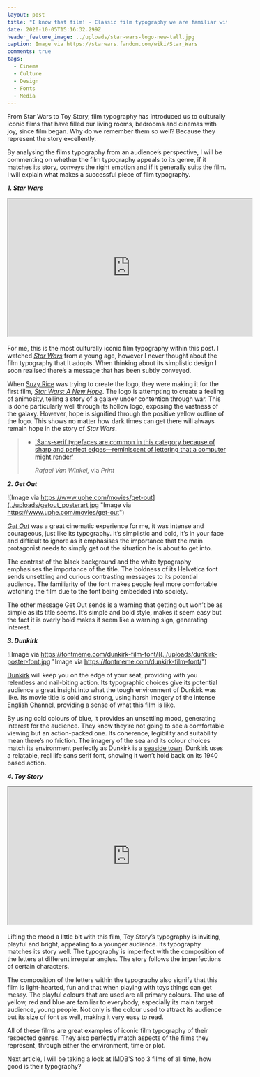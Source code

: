 ```yaml
---
layout: post
title: "I know that film! - Classic film typography we are familiar with  "
date: 2020-10-05T15:16:32.299Z
header_feature_image: ../uploads/star-wars-logo-new-tall.jpg
caption: Image via https://starwars.fandom.com/wiki/Star_Wars
comments: true
tags:
  - Cinema
  - Culture
  - Design
  - Fonts
  - Media
---
```

From Star Wars to Toy Story, film typography has introduced us to culturally iconic films that have filled our living rooms, bedrooms and cinemas with joy, since film began. Why do we remember them so well? Because they represent the story excellently.

By analysing the films typography from an audience’s perspective, I will be commenting on whether the film typography appeals to its genre, if it matches its story, conveys the right emotion and if it generally suits the film. I will explain what makes a successful piece of film typography.

***1. Star Wars*** 

<div class="video-box"><iframe width="560" height="315" src="https://www.youtube.com/embed/DR6wrxJCjuk?rel=0" allow="accelerometer; autoplay; encrypted-media; gyroscope; picture-in-picture" allowfullscreen></iframe></div>

For me, this is the most culturally iconic film typography within this post. I watched *[Star Wars](https://www.starwars.com)* from a young age, however I never thought about the film typography that It adopts. When thinking about its simplistic design I soon realised there’s a message that has been subtly conveyed. 

When [Suzy Rice](https://suzyrice.com/the-star-wars-logo-design-page-one-of-two/) was trying to create the logo, they were making it for the first film, *[Star Wars: A New Hope](https://www.imdb.com/title/tt0076759/)*. The logo is attempting to create a feeling of animosity, telling a story of a galaxy under contention through war. This is done particularly well through its hollow logo, exposing the vastness of the galaxy. However, hope is signified through the positive yellow outline of the logo. This shows no matter how dark times can get there will always remain hope in the story of *Star Wars*.

> * ['Sans-serif typefaces are common in this category because of sharp and perfect edges—reminiscent of lettering that a computer might render'](https://www.printmag.com/post/typography-movie-poster-design)
>
>   *Rafael Van Winkel,* via *Print*

***2. Get Out***

![Image via https://www.uphe.com/movies/get-out](../uploads/getout_posterart.jpg "Image via https://www.uphe.com/movies/get-out")

*[Get Out](https://www.imdb.com/title/tt5052448/)* was a great cinematic experience for me, it was intense and courageous, just like its typography. It’s simplistic and bold, it’s in your face and difficult to ignore as it emphasises the importance that the main protagonist needs to simply get out the situation he is about to get into. 

The contrast of the black background and the white typography emphasises the importance of the title. The boldness of its Helvetica font sends unsettling and curious contrasting messages to its potential audience. The familiarity of the font makes people feel more comfortable watching the film due to the font being embedded into society. 

The other message Get Out sends is a warning that getting out won’t be as simple as its title seems. It’s simple and bold style, makes it seem easy but the fact it is overly bold makes it seem like a warning sign, generating interest. 

***3. Dunkirk*** 

![Image via https://fontmeme.com/dunkirk-film-font/](../uploads/dunkirk-poster-font.jpg "Image via https://fontmeme.com/dunkirk-film-font/")

[Dunkirk](https://en.wikipedia.org/wiki/Dunkirk_(2017_film)) will keep you on the edge of your seat, providing with you relentless and nail-biting action. Its typographic choices give its potential audience a great insight into what the tough environment of Dunkirk was like. Its movie title is cold and strong, using harsh imagery of the intense English Channel, providing a sense of what this film is like.

By using cold colours of blue, it provides an unsettling mood, generating interest for the audience. They know they’re not going to see a comfortable viewing but an action-packed one. Its coherence, legibility and suitability mean there’s no friction. The imagery of the sea and its colour choices match its environment perfectly as Dunkirk is a [seaside town](https://en.wikipedia.org/wiki/Dunkirk). Dunkirk uses a relatable, real life sans serif font, showing it won’t hold back on its 1940 based action.

***4. Toy Story*** 

<div class="video-box"><iframe width="560" height="315" src="https://www.youtube.com/embed/RvO2Eg-rUG8?rel=0" allow="accelerometer; autoplay; encrypted-media; gyroscope; picture-in-picture" allowfullscreen></iframe></div>

Lifting the mood a little bit with this film, Toy Story’s typography is inviting, playful and bright, appealing to a younger audience. Its typography matches its story well. The typography is imperfect with the composition of the letters at different irregular angles. The story follows the imperfections of certain characters. 

The composition of the letters within the typography also signify that this film is light-hearted, fun and that when playing with toys things can get messy. The playful colours that are used are all primary colours. The use of yellow, red and blue are familiar to everybody, especially its main target audience, young people. Not only is the colour used to attract its audience but its size of font as well, making it very easy to read.

All of these films are great examples of iconic film typography of their respected genres. They also perfectly match aspects of the films they represent, through either the environment, time or plot.

Next article, I will be taking a look at IMDB’S top 3 films of all time, how good is their typography?